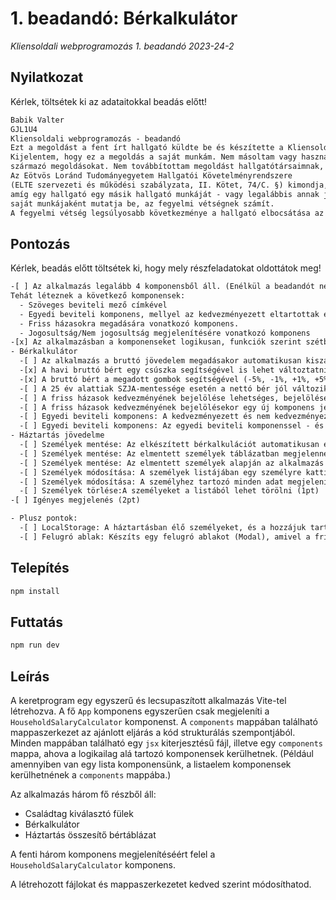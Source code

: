 # 1. beadandó: Bérkalkulátor

_Kliensoldali webprogramozás 1. beadandó 2023-24-2_

## Nyilatkozat

Kérlek, töltsétek ki az adataitokkal beadás előtt!

```txt
Babik Valter
GJL1U4
Kliensoldali webprogramozás - beadandó
Ezt a megoldást a fent írt hallgató küldte be és készítette a Kliensoldali webprogramozás kurzus számonkéréséhez.
Kijelentem, hogy ez a megoldás a saját munkám. Nem másoltam vagy használtam harmadik féltől
származó megoldásokat. Nem továbbítottam megoldást hallgatótársaimnak, és nem is tettem közzé.
Az Eötvös Loránd Tudományegyetem Hallgatói Követelményrendszere
(ELTE szervezeti és működési szabályzata, II. Kötet, 74/C. §) kimondja, hogy mindaddig,
amíg egy hallgató egy másik hallgató munkáját - vagy legalábbis annak jelentős részét -
saját munkájaként mutatja be, az fegyelmi vétségnek számít.
A fegyelmi vétség legsúlyosabb következménye a hallgató elbocsátása az egyetemről.
```

## Pontozás

Kérlek, beadás előtt töltsétek ki, hogy mely részfeladatokat oldottátok meg!

```txt
-[ ] Az alkalmazás legalább 4 komponensből áll. (Enélkül a beadandót nem fogadjuk el.) (1pt)
Tehát léteznek a következő komponensek:
  - Szöveges beviteli mező címkével
  - Egyedi beviteli komponens, mellyel az kedvezményezett eltartottak és a nem kedvezményezett eltartottak számát tudjuk megadni
  - Friss házasokra megadására vonatkozó komponens.
  - Jogosultság/Nem jogosultság megjelenítésére vonatkozó komponens
-[x] Az alkalmazásban a komponenseket logikusan, funkciók szerint szétbontva hozta létre, ügyelve a tárgyon elsajátított alapelvekre. (2pt)
- Bérkalkulátor
  -[ ] Az alkalmazás a bruttó jövedelem megadásakor automatikusan kiszámítja a nettó fizetést, mely az alkalmazás állapotterében tárolódik. Amennyiben megváltozik a bruttó jövedelem, vagy bármilyen azt befolyásoló érték, a nettó jövedelem mindig automatikusan frissüljön.  (2pt)
  -[x] A havi bruttó bért egy csúszka segítségével is lehet változtatni, és ilyenkor a nettó bér automatikusan frissül (1pt)
  -[x] A bruttó bért a megadott gombok segítségével (-5%, -1%, +1%, +5%) is tudjuk módosítani, ilyenkor a nettó bér frissül (2pt)
  -[ ] A 25 év alattiak SZJA-mentessége esetén a nettó bér jól változik (1pt)
  -[ ] A friss házasok kedvezményének bejelölése lehetséges, bejelölése esetén a nettó bér jól változik (1pt)
  -[ ] A friss házasok kedvezményének bejelölésekor egy új komponens jelenik meg, melynek a lényege, hogy a felhasználó meg tudja adni, hogy melyik napon házasodott össze. Ha ez régebben volt, mint 24 hónap, a "Nem jogosult" szöveg jelenik meg, két éven belül pedig a "Jogosult" szöveg jelenik meg a jelölőnégyzet mellett, és csak ilyenkor számolódik hozzá a nettóhoz. (3pt)
  -[ ] Egyedi beviteli komponens: A kedvezményezett és nem kedvezményezett eltartottak számát meg tudjuk adni, és ezek alapján a nettó bér jól változik. Ez a pont akkor is jár, ha ez a mező csak egy sima szöveges beviteli mező. A kedvezményezett eltartottak száma nem lehet több az eltartottak számánál, és nem lehet nagyobb, mint 3. (2pt)
  -[ ] Egyedi beviteli komponens: Az egyedi beviteli komponenssel - és + gombok segítségével tudjuk változtatni a hozzá tartozó szám értékét. (2pt)
- Háztartás jövedelme
  -[ ] Személyek mentése: Az elkészített bérkalkulációt automatikusan elmentődik az alkalmazás állapotterében a megfelelő névvel, és a hozzá tartozó értékekkel. (2 pont)
  -[ ] Személyek mentése: Az elmentett személyek táblázatban megjelennek a nettó jövedelmükkel.  (2pt)
  -[ ] Személyek mentése: Az elmentett személyek alapján az alkalmazás kiszámolja a háztartás nettó jövedelmét, és ezt is megjeleníti (1pt)
  -[ ] Személyek módosítása: A személyek listájában egy személyre kattintva megjelenik a nettó és bruttó bére a Bérkalkulátorban, és a nevét tudjuk módosítani.  (4pt)
  -[ ] Személyek módosítása: A személyhez tartozó minden adat megjelenik a Bérkalkulátorban, és ezeket módosítva felül tudjuk írni az eredeti személy adatait. (2pt)
  -[ ] Személyek törlése:A személyeket a listából lehet törölni (1pt)
-[ ] Igényes megjelenés (2pt)

- Plusz pontok:
  -[ ] LocalStorage: A háztartásban élő személyeket, és a hozzájuk tartozó adatokat LocalStorage-ba mentjük. Ha ide el van mentve már egy háztartáshoz tartozó adatcsomag, az ő adataikkal fog az alkalmazásunk megjelenni. Ehhez készíts egy saját Hook-ot, amivel a LocalStorage-ba el tudod menteni az értékeket. (3 pont)
  -[ ] Felugró ablak: Készíts egy felugró ablakot (Modal), amivel a friss házasokra vonatkozó házasságkötés dátumát meg tudjuk adni! (2 pont)


```

## Telepítés

```bash
npm install
```

## Futtatás

```bash
npm run dev
```

## Leírás

A keretprogram egy egyszerű és lecsupaszított alkalmazás Vite-tel létrehozva. A fő `App` komponens egyszerűen csak megjeleníti a `HouseholdSalaryCalculator` komponenst. A `components` mappában található mappaszerkezet az ajánlott eljárás a kód strukturálás szempontjából. Minden mappában található egy `jsx` kiterjesztésű fájl, illetve egy `components` mappa, ahova a logikailag alá tartozó komponensek kerülhetnek.
(Például amennyiben van egy lista komponensünk, a listaelem komponensek kerülhetnének a `components` mappába.)

Az alkalmazás három fő részből áll:

- Családtag kiválasztó fülek
- Bérkalkulátor
- Háztartás összesítő bértáblázat

A fenti három komponens megjelenítéséért felel a `HouseholdSalaryCalculator` komponens.

A létrehozott fájlokat és mappaszerkezetet kedved szerint módosíthatod.
